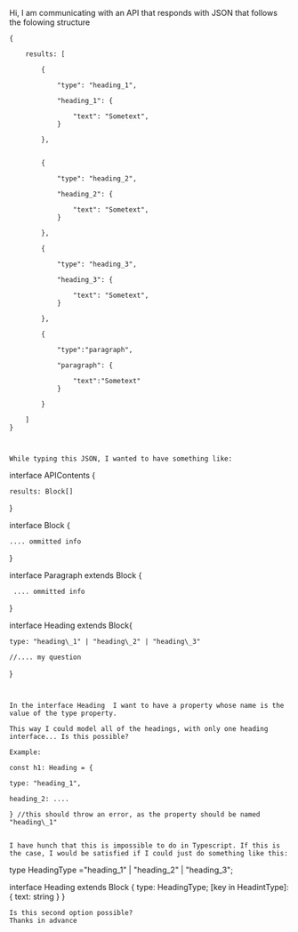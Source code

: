 Hi, I am communicating with an API that responds with JSON that follows the folowing structure

```
{

    results: [

        {

            "type": "heading_1",

            "heading_1": {

                "text": "Sometext",
            }

        },


        {

            "type": "heading_2",

            "heading_2": {

                "text": "Sometext",
            }

        },

        {

            "type": "heading_3",

            "heading_3": {

                "text": "Sometext",
            }

        },

        {

            "type":"paragraph",

            "paragraph": {

                "text":"Sometext"
            }

        }

    ]
}



While typing this JSON, I wanted to have something like:

```
interface APIContents {

    results: Block[]

}


interface Block {

    .... ommitted info

}

interface Paragraph extends Block {

     .... ommitted info

}

interface Heading extends Block{

    type: "heading\_1" | "heading\_2" | "heading\_3"

    //.... my question

}
```


In the interface Heading  I want to have a property whose name is the value of the type property.

This way I could model all of the headings, with only one heading interface... Is this possible?

Example:

const h1: Heading = {

type: "heading_1",

heading_2: ....

} //this should throw an error, as the property should be named "heading\_1"


I have hunch that this is impossible to do in Typescript. If this is the case, I would be satisfied if I could just do something like this:

```

type HeadingType ="heading\_1" | "heading\_2" | "heading\_3";

interface Heading extends Block {
    type: HeadingType;
    [key in HeadintType]: {
        text: string
    }
}

```
Is this second option possible?
Thanks in advance
